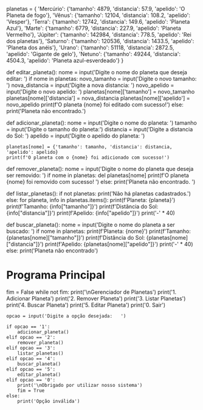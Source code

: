 planetas = {
  'Mercúrio':   {'tamanho':   4879,   'distancia':   57.9,   'apelido':   'O Planeta de fogo'},
  'Vênus':   {'tamanho':   12104,   'distancia':   108.2,   'apelido':   'Vesper'},
  'Terra':   {'tamanho':   12742,   'distancia':   149.6,   'apelido':   'Planeta Azul'},
  'Marte':   {'tamanho':   6779,   'distancia':   227.9,   'apelido':   'Planeta Vermelho'},
  'Júpiter':   {'tamanho':   142984,   'distancia':   778.5,   'apelido':   'Rei dos planetas'},
  'Saturno':   {'tamanho':   120536,   'distancia':   1433.5,   'apelido':   'Planeta dos anéis'},
  'Urano':   {'tamanho':   51118,   'distancia':   2872.5,   'apelido':   'Gigante de gelo'},
  'Netuno':   {'tamanho':   49244,   'distancia':   4504.3,   'apelido':   'Planeta azul-esverdeado'}
}

def editar_planeta():
    nome = input('Digite o nome do planeta que deseja editar: ')
    if nome in planetas:
        novo_tamanho = input('Digite o novo tamanho: ')
        nova_distancia = input('Digite a nova distancia: ')
        novo_apelido = input('Digite o novo apelido: ')
        planetas[nome]['tamanho'] = novo_tamanho
        planetas[nome]['distancia'] = nova_distancia
        planetas[nome]['apelido'] = novo_apelido
        print(f'O planeta {nome} foi editado com sucesso!')
    else:
        print('Planeta não encontrado.')
        
def adicionar_planeta():
    nome = input('Digite o nome do planeta: ')
    tamanho = input('Digite o tamanho do planeta:')
    distancia = input('Digite a distancia do Sol: ')
    apelido = input('Digite o apelido do planeta: ')
    
    planetas[nome] = {'tamanho': tamanho, 'distancia': distancia, 'apelido': apelido}
    print(f'O planeta com o {nome} foi adicionado com sucesso!')
    
def  remover_planeta():
     nome = input('Digite o nome do planeta que deseja ser removido: ')
     if nome in planetas:
         del planetas[nome]
         print(f'O planeta {nome} foi removido com sucesso! ')
     else: 
         print('Planeta não encontrado. ')
         
def listar_planetas(): 
  if not planetas: 
    print('Não há planetas cadastrados.')
  else: 
    for planeta, info in planetas.items(): 
      print(f'Planeta:  {planeta}')
      print(f'Tamanho:  {info["tamanho"]}')
      print(f'Distância do Sol:  {info["distancia"]}')
      print(f'Apelido:  {info["apelido"]}')
      print('-' * 40)
      
def buscar_planeta():
    nome = input('Digite o nome do planeta a ser buscado:  ')
    if nome in planetas:
      print(f'Planeta:  {nome}')
      print(f'Tamanho:  {planetas[nome]["tamanho"]}')
      print(f'Distância do Sol:  {planetas[nome]["distancia"]}')
      print(f'Apelido:  {planetas[nome]["apelido"]}')
      print('-' * 40)
    else:
      print('Planeta não encontrado')

# Programa Principal 

fim = False
while not fim: 
    print('\nGerenciador de Planetas')
    print('1. Adicionar Planeta')
    print('2. Remover Planeta')
    print('3. Listar Planetas')
    print('4. Buscar Planeta')
    print('5. Editar Planeta')
    print('0. Sair')
    
    opcao = input('Digite a opção desejada:   ')
    
    if opcao == '1': 
        adicionar_planeta()
    elif opcao == '2': 
        remover_planeta()
    elif opcao == '3': 
        listar_planetas()
    elif opcao == '4': 
        buscar_planeta()
    elif opcao == '5': 
        editar_planeta()
    elif opcao == '0': 
        print('\nObrigado por utilizar nosso sistema')
        fim = True
    else: 
        print('Opção inválida')

